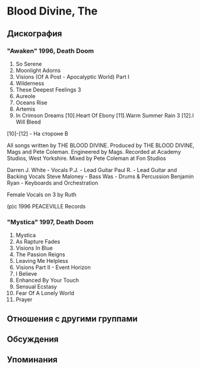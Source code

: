 # Blood Divine, The



## Дискография

### "Awaken" 1996, Death Doom

1. So Serene
2. Moonlight Adorns
3. Visions (Of A Post - Apocalyptic World) Part I
4. Wilderness
5. These Deepest Feelings З
6. Aureole
7. Oceans Rise
8. Artemis
9. In Crimson Dreams
[10].Heart Of Ebony
[11].Warm Summer Rain З
[12].I Will Bleed

 [10]-[12] - Ha cтороне B

All songs written by THE BLOOD DIVINE.
Produced by THE BLOOD DIVINE, Mags and Pete Coleman.
Engineered by Mags.
Recorded at Academy Studios, West Yorkshire.
Mixed by Pete Coleman at Fon Studios

Darren J. White - Vocals
P.J. - Lead Guitar
Paul R. - Lead Guitar and Backing Vocals
Steve Maloney - Bass
Was - Drums & Percussion
Benjamin Ryan - Keyboards and  Orchestration

Female Vocals on З by Ruth

(p)c 1996 PEACEVILLE Records

### "Mystica" 1997, Death Doom

1. Mystica
2. As Rapture Fades
3. Visions In Blue
4. The Passion Reigns
5. Leaving Me Helpless
6. Visions Part II - Event Horizon
7. I Believe
8. Enhanced By Your Touch
9. Sensual Ecstasy
10. Fear Of A Lonely World
11. Prayer


## Отношения с другими группами


## Обсуждения


## Упоминания

